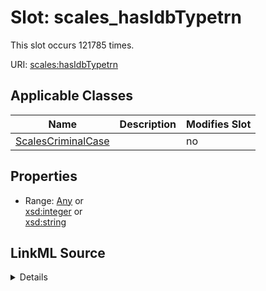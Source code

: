 

# Slot: scales_hasIdbTypetrn




This slot occurs 121785 times.


URI: [scales:hasIdbTypetrn](http://schemas.scales-okn.org/rdf/scales#hasIdbTypetrn)



<!-- no inheritance hierarchy -->





## Applicable Classes

| Name | Description | Modifies Slot |
| --- | --- | --- |
| [ScalesCriminalCase](../classes/ScalesCriminalCase.md) |  |  no  |







## Properties

* Range: [Any](../classes/Any.md)&nbsp;or&nbsp;<br />[xsd:integer](http://www.w3.org/2001/XMLSchema#integer)&nbsp;or&nbsp;<br />[xsd:string](http://www.w3.org/2001/XMLSchema#string)







## LinkML Source

<details>

```yaml
name: scales_hasIdbTypetrn
from_schema: okns:scales-kg
rank: 1000
slot_uri: scales:hasIdbTypetrn
alias: scales_hasIdbTypetrn
domain_of:
- scales_CriminalCase
range: Any
any_of:
- range: integer
- range: string

```
</details>